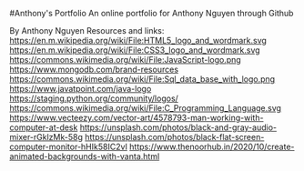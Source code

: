 #Anthony's Portfolio
An online portfolio for Anthony Nguyen through Github


By Anthony Nguyen
Resources and links:
https://en.m.wikipedia.org/wiki/File:HTML5_logo_and_wordmark.svg
https://en.m.wikipedia.org/wiki/File:CSS3_logo_and_wordmark.svg
https://commons.wikimedia.org/wiki/File:JavaScript-logo.png
https://www.mongodb.com/brand-resources
https://commons.wikimedia.org/wiki/File:Sql_data_base_with_logo.png
https://www.javatpoint.com/java-logo
https://staging.python.org/community/logos/
https://commons.wikimedia.org/wiki/File:C_Programming_Language.svg
https://www.vecteezy.com/vector-art/4578793-man-working-with-computer-at-desk
https://unsplash.com/photos/black-and-gray-audio-mixer-rGklzMk-58g
https://unsplash.com/photos/black-flat-screen-computer-monitor-hHIk58IC2vI
https://www.thenoorhub.in/2020/10/create-animated-backgrounds-with-vanta.html
